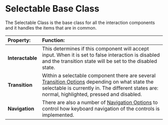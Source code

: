 # Selectable Base Class

The Selectable Class is the base class for all the interaction components and it handles the items that are in common.

| **Property:**    | **Function:**                                                                                                                                                                                                                     |
|:-----------------|:----------------------------------------------------------------------------------------------------------------------------------------------------------------------------------------------------------------------------------|
| **Interactable** | This determines if this component will accept input.  When it is set to false interaction is disabled and the transition state will be set to the disabled state.                                                                 |
| **Transition**   | Within a selectable component there are several [Transition Options](script-SelectableTransition.md) depending on what state the selectable is currently in. The different states are: normal, highlighted, pressed and disabled. |
| **Navigation**   | There are also a number of [Navigation Options](script-SelectableNavigation.md) to control how keyboard navigation of the controls is implemented.                                                                                |
